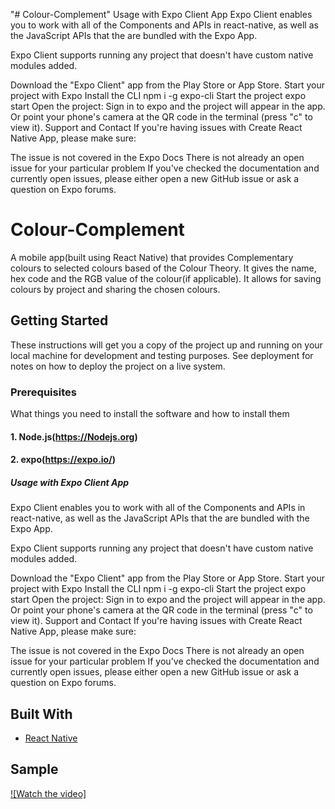 "# Colour-Complement" 
Usage with Expo Client App
Expo Client enables you to work with all of the Components and APIs in react-native, as well as the JavaScript APIs that the are bundled with the Expo App.

Expo Client supports running any project that doesn't have custom native modules added.

Download the "Expo Client" app from the Play Store or App Store.
Start your project with Expo
Install the CLI npm i -g expo-cli
Start the project expo start
Open the project:
Sign in to expo and the project will appear in the app.
Or point your phone's camera at the QR code in the terminal (press "c" to view it).
Support and Contact
If you're having issues with Create React Native App, please make sure:

The issue is not covered in the Expo Docs
There is not already an open issue for your particular problem
If you've checked the documentation and currently open issues, please either open a new GitHub issue or ask a question on Expo forums.


# Colour-Complement

A mobile app(built using React Native) that provides Complementary colours to selected colours based of the Colour Theory. It gives the name, hex code and the RGB value of the colour(if applicable). It allows for saving colours by project and sharing the chosen colours.

## Getting Started

These instructions will get you a copy of the project up and running on your local machine for development and testing purposes. See deployment for notes on how to deploy the project on a live system.



### Prerequisites

What things you need to install the software and how to install them

#### 1. Node.js(https://Nodejs.org)
#### 2. expo(https://expo.io/)

##### Usage with Expo Client App
Expo Client enables you to work with all of the Components and APIs in react-native, as well as the JavaScript APIs that the are bundled with the Expo App.

Expo Client supports running any project that doesn't have custom native modules added.

Download the "Expo Client" app from the Play Store or App Store.
Start your project with Expo
Install the CLI npm i -g expo-cli
Start the project expo start
Open the project:
Sign in to expo and the project will appear in the app.
Or point your phone's camera at the QR code in the terminal (press "c" to view it).
Support and Contact
If you're having issues with Create React Native App, please make sure:

The issue is not covered in the Expo Docs
There is not already an open issue for your particular problem
If you've checked the documentation and currently open issues, please either open a new GitHub issue or ask a question on Expo forums.


## Built With

* [React Native](https://reactnative.dev/)

## Sample

[![Watch the video]](https://www.youtube.com/watch?v=SuKOuQ7U4Zc)
